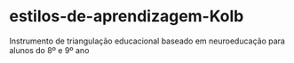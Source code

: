 # estilos-de-aprendizagem-Kolb
Instrumento de triangulação educacional baseado em neuroeducação para alunos do 8º e 9º ano
